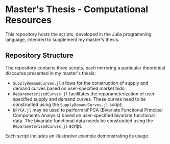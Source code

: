 # Master's Thesis - Computational Resources

This repository hosts the scripts, developed in the Julia programming language, intended to supplement my master's thesis.

## Repository Structure

The repository contains three scripts, each mirroring a particular theoretical discourse presented in my master's thesis:
  - `SupplyDemandCurves.jl` allows for the construction of supply and demand curves based on user-specified market bids;
  - `ReparameterizedCurves.jl` facilitates the reparameterization of user-specified supply and demand curves. These curves need to be constructed using the `SupplyDemandCurves.jl` script;
  - `bFPCA.jl` may be used to perform bFPCA (Bivariate Functional Principal Components Analysis) based on user-specified bivariate functional data. The bivariate functional data needs be constructed using the `ReparameterizedCurves.jl` script.

Each script includes an illustrative example demonstrating its usage.
  
